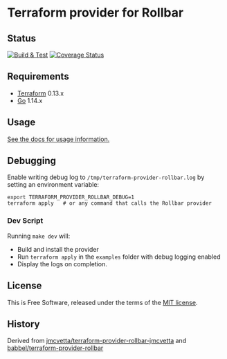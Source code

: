 Terraform provider for Rollbar
==============================

Status
------

[![Build & Test](https://github.com/rollbar/terraform-provider-rollbar/workflows/Build%20&%20Test/badge.svg)](https://github.com/rollbar/terraform-provider-rollbar/actions)
[![Coverage Status](https://coveralls.io/repos/github/rollbar/terraform-provider-rollbar/badge.svg?branch=merge-jmcvetta)](https://coveralls.io/github/rollbar/terraform-provider-rollbar?branch=merge-jmcvetta)



Requirements
------------

- [Terraform](https://www.terraform.io/downloads.html) 0.13.x
- [Go](https://golang.org/doc/install) 1.14.x


Usage
-----

[See the docs for usage information.](docs/README.md)


Debugging
---------

Enable writing debug log to `/tmp/terraform-provider-rollbar.log` by setting an
environment variable:

```
export TERRAFORM_PROVIDER_ROLLBAR_DEBUG=1
terraform apply   # or any command that calls the Rollbar provider
```

### Dev Script

Running `make dev` will:
* Build and install the provider 
* Run `terraform apply` in the `examples` folder with debug logging enabled
* Display the logs on completion.


License
-------

This is Free Software, released under the terms of the [MIT license](LICENSE).


History
-------

Derived from
[jmcvetta/terraform-provider-rollbar-jmcvetta](https://github.com/jmcvetta/terraform-provider-rollbar-jmcvetta)
and
[babbel/terraform-provider-rollbar](https://github.com/babbel/terraform-provider-rollbar)
